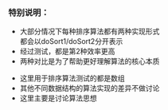 ### 特别说明：
* 大部分情况下每种排序算法都有两种实现形式  
都会以doSort1/doSort2分开表示
* 经过测试，都是第2种效率更高
* 两种对比是为了帮助更好理解算法的核心本质
	
+ 这里用于排序算法测试的都是数组
+ 其他不同数据结构的算法实现的差异不做讨论
+ 这里主要是讨论算法思想